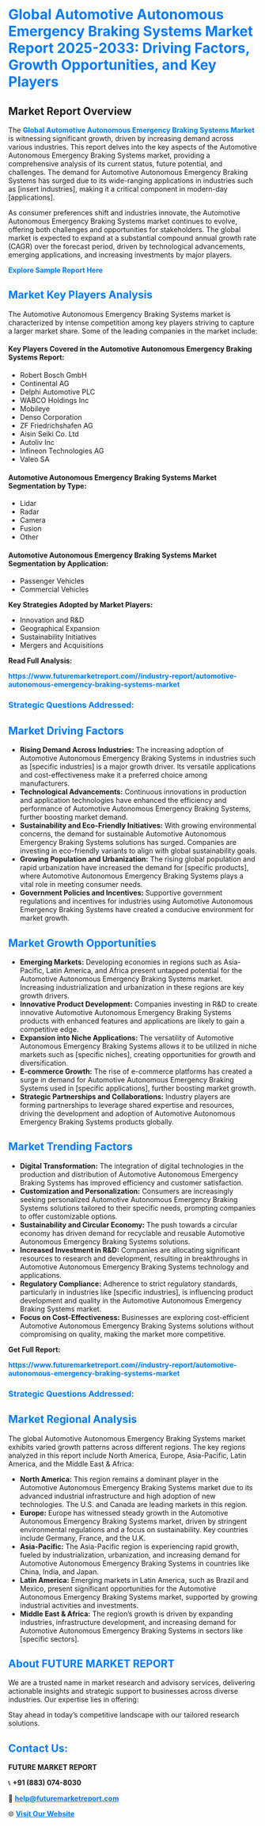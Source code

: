 <h1 style="color: #007BFF;">Global Automotive Autonomous Emergency Braking Systems Market Report 2025-2033: Driving Factors, Growth Opportunities, and Key Players</h1>

<section id="overview">
<h2>Market Report Overview</h2>
<p>The <a href="https://www.futuremarketreport.com//industry-report/automotive-autonomous-emergency-braking-systems-market" style="color: #007BFF; text-decoration: none;"><strong>Global Automotive Autonomous Emergency Braking Systems Market</strong></a> is witnessing significant growth, driven by increasing demand across various industries. This report delves into the key aspects of the Automotive Autonomous Emergency Braking Systems market, providing a comprehensive analysis of its current status, future potential, and challenges. The demand for Automotive Autonomous Emergency Braking Systems has surged due to its wide-ranging applications in industries such as [insert industries], making it a critical component in modern-day [applications].</p>
<p>As consumer preferences shift and industries innovate, the Automotive Autonomous Emergency Braking Systems market continues to evolve, offering both challenges and opportunities for stakeholders. The global market is expected to expand at a substantial compound annual growth rate (CAGR) over the forecast period, driven by technological advancements, emerging applications, and increasing investments by major players.</p>
</section>

<section id="overview">
<p><a href="https://www.futuremarketreport.com//request-sample/reportId=90811" style="color: #007BFF; text-decoration: none;"><strong>Explore Sample Report Here</strong></a></p>
</section>

<section id="key-players">
<h2 style="color: #007BFF;">Market Key Players Analysis</h2>
<p>The Automotive Autonomous Emergency Braking Systems market is characterized by intense competition among key players striving to capture a larger market share. Some of the leading companies in the market include:</p>
<h4>Key Players Covered in the Automotive Autonomous Emergency Braking Systems Report:</h4>
<ul><li>Robert Bosch GmbH</li><li>Continental AG</li><li>Delphi Automotive PLC</li><li>WABCO Holdings Inc</li><li>Mobileye</li><li>Denso Corporation</li><li>ZF Friedrichshafen AG</li><li>Aisin Seiki Co. Ltd</li><li>Autoliv Inc</li><li>Infineon Technologies AG</li><li>Valeo SA</li></ul>
<h4>Automotive Autonomous Emergency Braking Systems Market Segmentation by Type:</h4>
<ul><li>Lidar</li><li>Radar</li><li>Camera</li><li>Fusion</li><li>Other</li></ul>

<h4>Automotive Autonomous Emergency Braking Systems Market Segmentation by Application:</h4>
<ul><li>Passenger Vehicles</li><li>Commercial Vehicles</li></ul>
<p><strong>Key Strategies Adopted by Market Players:</strong></p>
<ul>
<li>Innovation and R&D</li>
<li>Geographical Expansion</li>
<li>Sustainability Initiatives</li>
<li>Mergers and Acquisitions</li>
</ul>
</section>

<section>
<p><strong>Read Full Analysis: </strong></p><a href="https://www.futuremarketreport.com//industry-report/automotive-autonomous-emergency-braking-systems-market" style="color: #007BFF; text-decoration: none;"><strong>https://www.futuremarketreport.com//industry-report/automotive-autonomous-emergency-braking-systems-market</strong></a>
<h3 style="color: #007BFF;">Strategic Questions Addressed:</h3>
</section>

<section id="driving-factors">
<h2 style="color: #007BFF;">Market Driving Factors</h2>
<ul>
<li><strong>Rising Demand Across Industries:</strong> The increasing adoption of Automotive Autonomous Emergency Braking Systems in industries such as [specific industries] is a major growth driver. Its versatile applications and cost-effectiveness make it a preferred choice among manufacturers.</li>
<li><strong>Technological Advancements:</strong> Continuous innovations in production and application technologies have enhanced the efficiency and performance of Automotive Autonomous Emergency Braking Systems, further boosting market demand.</li>
<li><strong>Sustainability and Eco-Friendly Initiatives:</strong> With growing environmental concerns, the demand for sustainable Automotive Autonomous Emergency Braking Systems solutions has surged. Companies are investing in eco-friendly variants to align with global sustainability goals.</li>
<li><strong>Growing Population and Urbanization:</strong> The rising global population and rapid urbanization have increased the demand for [specific products], where Automotive Autonomous Emergency Braking Systems plays a vital role in meeting consumer needs.</li>
<li><strong>Government Policies and Incentives:</strong> Supportive government regulations and incentives for industries using Automotive Autonomous Emergency Braking Systems have created a conducive environment for market growth.</li>
</ul>
</section>

<section id="growth-opportunities">
<h2 style="color: #007BFF;">Market Growth Opportunities</h2>
<ul>
<li><strong>Emerging Markets:</strong> Developing economies in regions such as Asia-Pacific, Latin America, and Africa present untapped potential for the Automotive Autonomous Emergency Braking Systems market. Increasing industrialization and urbanization in these regions are key growth drivers.</li>
<li><strong>Innovative Product Development:</strong> Companies investing in R&D to create innovative Automotive Autonomous Emergency Braking Systems products with enhanced features and applications are likely to gain a competitive edge.</li>
<li><strong>Expansion into Niche Applications:</strong> The versatility of Automotive Autonomous Emergency Braking Systems allows it to be utilized in niche markets such as [specific niches], creating opportunities for growth and diversification.</li>
<li><strong>E-commerce Growth:</strong> The rise of e-commerce platforms has created a surge in demand for Automotive Autonomous Emergency Braking Systems used in [specific applications], further boosting market growth.</li>
<li><strong>Strategic Partnerships and Collaborations:</strong> Industry players are forming partnerships to leverage shared expertise and resources, driving the development and adoption of Automotive Autonomous Emergency Braking Systems products globally.</li>
</ul>
</section>

<section id="trending-factors">
<h2 style="color: #007BFF;">Market Trending Factors</h2>
<ul>
<li><strong>Digital Transformation:</strong> The integration of digital technologies in the production and distribution of Automotive Autonomous Emergency Braking Systems has improved efficiency and customer satisfaction.</li>
<li><strong>Customization and Personalization:</strong> Consumers are increasingly seeking personalized Automotive Autonomous Emergency Braking Systems solutions tailored to their specific needs, prompting companies to offer customizable options.</li>
<li><strong>Sustainability and Circular Economy:</strong> The push towards a circular economy has driven demand for recyclable and reusable Automotive Autonomous Emergency Braking Systems solutions.</li>
<li><strong>Increased Investment in R&D:</strong> Companies are allocating significant resources to research and development, resulting in breakthroughs in Automotive Autonomous Emergency Braking Systems technology and applications.</li>
<li><strong>Regulatory Compliance:</strong> Adherence to strict regulatory standards, particularly in industries like [specific industries], is influencing product development and quality in the Automotive Autonomous Emergency Braking Systems market.</li>
<li><strong>Focus on Cost-Effectiveness:</strong> Businesses are exploring cost-efficient Automotive Autonomous Emergency Braking Systems solutions without compromising on quality, making the market more competitive.</li>
</ul>
</section>

<section>
<p><strong>Get Full Report: </strong></p><a href="https://www.futuremarketreport.com//industry-report/automotive-autonomous-emergency-braking-systems-market" style="color: #007BFF; text-decoration: none;"><strong>https://www.futuremarketreport.com//industry-report/automotive-autonomous-emergency-braking-systems-market</strong></a>
<h3 style="color: #007BFF;">Strategic Questions Addressed:</h3>
</section>


<section id="regional-analysis">
<h2 style="color: #007BFF;">Market Regional Analysis</h2>
<p>The global Automotive Autonomous Emergency Braking Systems market exhibits varied growth patterns across different regions. The key regions analyzed in this report include North America, Europe, Asia-Pacific, Latin America, and the Middle East & Africa:</p>
<ul>
<li><strong>North America:</strong> This region remains a dominant player in the Automotive Autonomous Emergency Braking Systems market due to its advanced industrial infrastructure and high adoption of new technologies. The U.S. and Canada are leading markets in this region.</li>
<li><strong>Europe:</strong> Europe has witnessed steady growth in the Automotive Autonomous Emergency Braking Systems market, driven by stringent environmental regulations and a focus on sustainability. Key countries include Germany, France, and the U.K.</li>
<li><strong>Asia-Pacific:</strong> The Asia-Pacific region is experiencing rapid growth, fueled by industrialization, urbanization, and increasing demand for Automotive Autonomous Emergency Braking Systems in countries like China, India, and Japan.</li>
<li><strong>Latin America:</strong> Emerging markets in Latin America, such as Brazil and Mexico, present significant opportunities for the Automotive Autonomous Emergency Braking Systems market, supported by growing industrial activities and investments.</li>
<li><strong>Middle East & Africa:</strong> The region’s growth is driven by expanding industries, infrastructure development, and increasing demand for Automotive Autonomous Emergency Braking Systems in sectors like [specific sectors].</li>
</ul>
</section>

<footer>
<h2 style="color: #007BFF;">About FUTURE MARKET REPORT</h2>
<p>We are a trusted name in market research and advisory services, delivering actionable insights and strategic support to businesses across diverse industries. Our expertise lies in offering:</p>

<p>Stay ahead in today’s competitive landscape with our tailored research solutions.</p>

<h2 style="color: #007BFF;">Contact Us:</h2>
<p><strong>FUTURE MARKET REPORT</strong></p>
<p>📞 <strong>+91 (883) 074-8030</strong></p>
<p>📧 <strong><a href="mailto:help@futuremarketreport.com" style="color: #007BFF;">help@futuremarketreport.com</a></strong></p>
<p>🌐 <strong><a href="https://www.futuremarketreport.com/" style="color: #007BFF;">Visit Our Website</a></strong></p>
</footer>